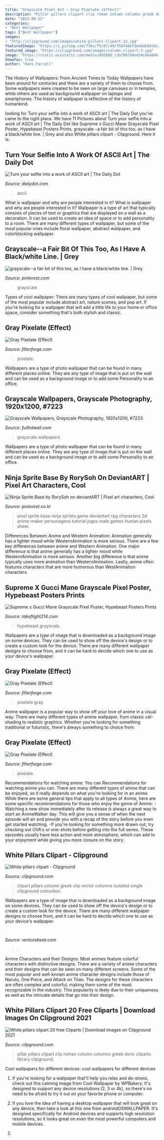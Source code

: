 ```yaml
---
title: "Grayscale Pixel Art ~ Gray Pixelate (effect)"
description: "Pillar pillars clipart clip roman column columns greek doric cliparts library clipground"
date: "2022-08-22"
categories:
- "Best Wallpaper"
tags: ["Best Wallpaper"]
images:
- "http://clipground.com/images/white-pillars-clipart-13.jpg"
featuredImage: "https://i.pinimg.com/736x/f5/87/4d/f5874defdea9ab9d3dcab77b82862e35--pixel-sprite-pixel-art-characters.jpg"
featured_image: "https://clipground.com/images/column-clipart-3.jpg"
image: "https://static.wixstatic.com/media/89289d_c3a7987d9ee54c8da04bfeaa86883453~mv2.jpg/v1/fill/w_498,h_373,al_c,q_85,usm_0.66_1.00_0.01/89289d_c3a7987d9ee54c8da04bfeaa86883453~mv2.jpg"
ShowToc: true
author: "Hans Farrell"
---
```



The History of Wallpapers: From Ancient Times to Today
Wallpapers have been around for centuries and there are a variety of them to choose from. Some wallpapers were created to be seen on large canvases or in temples, while others are used as background wallpaper on laptops and smartphones. The history of wallpaper is reflective of the history of humankind.

	

		
looking for Turn your selfie into a work of ASCII art | The Daily Dot you've came to the right place. We have 11 Pictures about Turn your selfie into a work of ASCII art | The Daily Dot like Supreme x Gucci Mane Grayscale Pixel Poster, Hypebeast Posters Prints, grayscale--a fair bit of this too, as I have a black/white line. | Grey and also White pillars clipart - Clipground. Here it is:
		
    
## Turn Your Selfie Into A Work Of ASCII Art | The Daily Dot

<img loading=lazy src="http://www.dailydot.com/wp-content/uploads/25a/d0/redditascii4.jpg" onerror="this.onerror=null;this.src='https://tse2.mm.bing.net/th?id=OIP._7iMM-46_9HS8vkrTktydAHaJ6&amp;pid=15.1';" alt="Turn your selfie into a work of ASCII art | The Daily Dot">

_Source: dailydot.com_

>ascii. 

	

What is wallpaper and why are people interested in it?
What is wallpaper and why are people interested in it?
Wallpaper is a type of art that typically consists of pieces of text or graphics that are displayed on a wall as a decoration. It can be used to create an idea of space or to add personality to a room. There are many different types of wallpaper, but some of the most popular ones include floral wallpaper, abstract wallpaper, and colorblocking wallpaper.

    
## Grayscale--a Fair Bit Of This Too, As I Have A Black/white Line. | Grey

<img loading=lazy src="https://i.pinimg.com/originals/b0/7d/40/b07d40f594dbc41cb17d5a922d9b5104.jpg" onerror="this.onerror=null;this.src='https://tse1.mm.bing.net/th?id=OIP.A-pWyZhih_3OeNgrxpjufwHaFL&amp;pid=15.1';" alt="grayscale--a fair bit of this too, as I have a black/white line. | Grey">

_Source: pinterest.com_

>grayscale. 

	

Types of cool wallpaper:
There are many types of cool wallpaper, but some of the most popular include abstract art, nature scenes, and pop art. If you're looking for a wallpaper that will add a little life to your home or office space, consider something that's both stylish and classic.

    
## Gray Pixelate (Effect)

<img loading=lazy src="https://filterforge.com/filters/15854-v7.jpg" onerror="this.onerror=null;this.src='https://tse1.mm.bing.net/th?id=OIP.zrQZBtm7UlaDtk91FvyqcwHaHa&amp;pid=15.1';" alt="Gray Pixelate (Effect)">

_Source: filterforge.com_

>pixelate. 

	



Wallpapers are a type of photo wallpaper that can be found in many different places online. They are any type of image that is put on the wall and can be used as a background image or to add some Personality to an office.

    
## Grayscale Wallpapers, Grayscale Photography, 1920x1200, #7223

<img loading=lazy src="http://fullhdwall.com/wp-content/uploads/2016/07/Grayscale-Photography-1229x768.png" onerror="this.onerror=null;this.src='https://tse2.mm.bing.net/th?id=OIP.gC56I8OFwl3aDetNp5KaQQHaEo&amp;pid=15.1';" alt="Grayscale Wallpapers, Grayscale Photography, 1920x1200, #7223">

_Source: fullhdwall.com_

>grayscale wallpapers. 

	



Wallpapers are a type of photo wallpaper that can be found in many different places online. They are any type of image that is put on the wall and can be used as a background image or to add some Personality to an office.

    
## Ninja Sprite Base By RorySoh On DeviantART | Pixel Art Characters, Cool

<img loading=lazy src="https://i.pinimg.com/736x/f5/87/4d/f5874defdea9ab9d3dcab77b82862e35--pixel-sprite-pixel-art-characters.jpg" onerror="this.onerror=null;this.src='https://tse4.mm.bing.net/th?id=OIP.LuHq9GOrGVZap6YIGc5nogHaKe&amp;pid=15.1';" alt="Ninja Sprite Base by RorySoh on deviantART | Pixel art characters, Cool">

_Source: pinterest.co.kr_

>pixel sprite base ninja sprites game deviantart rpg characters 2d anime maker personagens tutorial jogos male games human pixels sheet. 

	

Differences Between Anime and Western Animation: Animation generally has a lighter mood while WesternAnimation is more serious.
There are a few key differences between anime and Western Animation. One major difference is that anime generally has a lighter mood while WesternAnimation is more serious. Another big difference is that anime typically uses more animation than WesternAnimation. Lastly, anime often features characters that are more humorous than WestAnimation characters.

    
## Supreme X Gucci Mane Grayscale Pixel Poster, Hypebeast Posters Prints

<img loading=lazy src="https://static.wixstatic.com/media/89289d_c3a7987d9ee54c8da04bfeaa86883453~mv2.jpg/v1/fill/w_498,h_373,al_c,q_85,usm_0.66_1.00_0.01/89289d_c3a7987d9ee54c8da04bfeaa86883453~mv2.jpg" onerror="this.onerror=null;this.src='https://tse2.mm.bing.net/th?id=OIP.3o8qZBSrOwRf7Pv0pxQ8ZQHaFj&amp;pid=15.1';" alt="Supreme x Gucci Mane Grayscale Pixel Poster, Hypebeast Posters Prints">

_Source: takeflight214.com_

>hypebeast grayscale. 

	

Wallpapers are a type of image that is downloaded as a background image on some devices. They can be used to show off the device's design or to create a custom look for the device. There are many different wallpaper designs to choose from, and it can be hard to decide which one to use as your device's wallpaper.

    
## Gray Pixelate (Effect)

<img loading=lazy src="https://filterforge.com/filters/15854-v4.jpg" onerror="this.onerror=null;this.src='https://tse2.mm.bing.net/th?id=OIP.5otZmyz3tlkdwGjBeCttDQHaHa&amp;pid=15.1';" alt="Gray Pixelate (Effect)">

_Source: filterforge.com_

>pixelate gray. 

	

Anime wallpaper is a popular way to show off your love of anime in a visual way. There are many different types of anime wallpaper, from classic cel-shading to realistic graphics. Whether you're looking for something traditional or futuristic, there's always something to choice from.

    
## Gray Pixelate (Effect)

<img loading=lazy src="https://filterforge.com/filters/15854-v1.jpg" onerror="this.onerror=null;this.src='https://tse2.mm.bing.net/th?id=OIP.1BiL_DXhSXl7UqJlYl_zaAHaHa&amp;pid=15.1';" alt="Gray Pixelate (Effect)">

_Source: filterforge.com_

>pixelate. 

	

Recommendations for watching anime: You can
Recommendations for watching anime you can. There are many different types of anime that can be enjoyed, so it really depends on what you're looking for in an anime. While there are some general tips that apply to all types of Anime, here are some specific recommendations for those who enjoy the genre of Anime: 
-Watching a new show immediately after its release is always a great way to start an AnimeWalker day. This will give you a sense of when the next episode will air and provide you with a recap of the story before you even get started watching. 
-If you're looking for something more drawn out, try checking out OVA's or one-shots before getting into the full series. These episodes usually have less action and more atmosphere, which can add to your enjoyment while giving you more closure on the story.

    
## White Pillars Clipart - Clipground

<img loading=lazy src="http://clipground.com/images/white-pillars-clipart-13.jpg" onerror="this.onerror=null;this.src='https://tse2.mm.bing.net/th?id=OIP.jzMDa-6qFGsDdTOIoxoaXAHaJM&amp;pid=15.1';" alt="White pillars clipart - Clipground">

_Source: clipground.com_

>clipart pillars column greek clip vector columns isolated single clipground colourbox. 

	

Wallpapers are a type of image that is downloaded as a background image on some devices. They can be used to show off the device's design or to create a custom look for the device. There are many different wallpaper designs to choose from, and it can be hard to decide which one to use as your device's wallpaper.

    
## 

<img loading=lazy src="https://venturebeat.com/wp-content/uploads/2018/11/IMG_20181119_132525.jpg?w=800" onerror="this.onerror=null;this.src='https://tse2.mm.bing.net/th?id=OIP.seuXIV64KjeDisCTncRlKQHaFj&amp;pid=15.1';" alt="">

_Source: venturebeat.com_

>. 

	

Anime Characters and their Designs: Most animes feature colorful characters with distinctive designs.
There are a variety of anime characters and their designs that can be seen on many different screens. Some of the most popular and well-known anime character designs include those of Naruto, One Piece, and Attack on Titan. The designs for these characters are often complex and colorful, making them some of the most recognizable in the industry. This popularity is likely due to their uniqueness as well as the intricate details that go into their design.

    
## White Pillars Clipart 20 Free Cliparts | Download Images On Clipground 2021

<img loading=lazy src="https://clipground.com/images/column-clipart-3.jpg" onerror="this.onerror=null;this.src='https://tse1.mm.bing.net/th?id=OIP.ahXyBH93_URpnOuDDyNNegHaHa&amp;pid=15.1';" alt="White pillars clipart 20 free Cliparts | Download images on Clipground 2021">

_Source: clipground.com_

>pillar pillars clipart clip roman column columns greek doric cliparts library clipground. 

	

Cool wallpapers for different devices:
cool wallpapers for different devices 

1. If you're looking for a wallpaper that'll help you relax and de-stress, check out this calming image from Cool Wallpaper by WPBakery. It's designed to support any device resolutions (2, 3 or 4k), so there's no need to be afraid to try it out on your favorite phone or computer.

2. If you love the idea of having a desktop wallpaper that will look great on any device, then take a look at this one from androidOSWALLPAPER. It's designed specifically for Android devices and supports high resolution resolutions, so it looks great on even the most powerful computers and mobile devices.

3.

